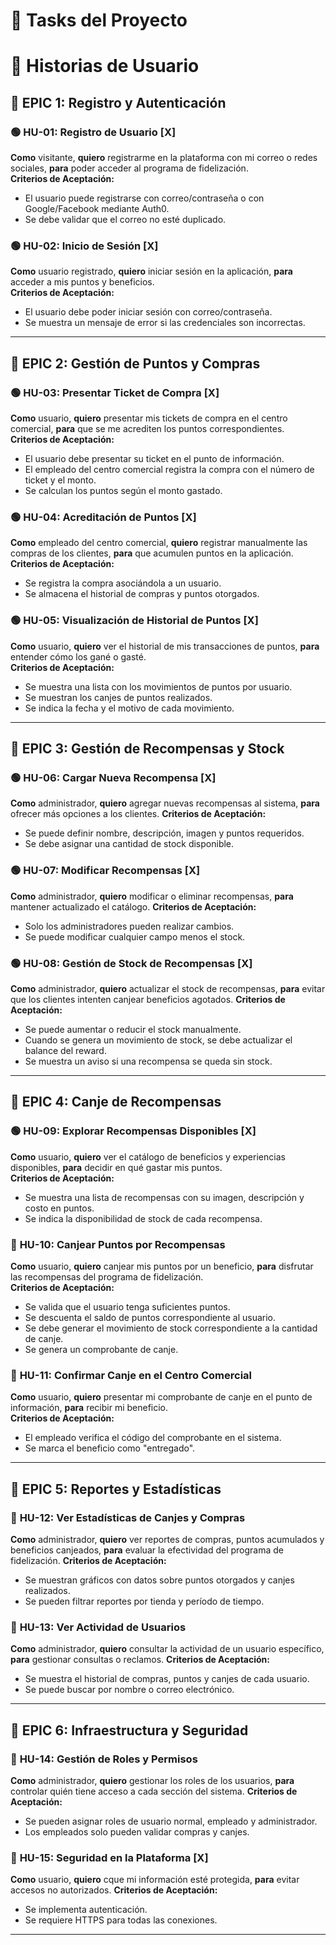 # 📌 Tasks del Proyecto

# 📁 Historias de Usuario

## **🔹 EPIC 1: Registro y Autenticación**  

### 🟢 **HU-01: Registro de Usuario**  [X]
**Como** visitante, **quiero** registrarme en la plataforma con mi correo o redes sociales, **para** poder acceder al programa de fidelización.  
**Criterios de Aceptación:**  
- El usuario puede registrarse con correo/contraseña o con Google/Facebook mediante Auth0.
- Se debe validar que el correo no esté duplicado.  

### 🟢 **HU-02: Inicio de Sesión**  [X]
**Como** usuario registrado, **quiero** iniciar sesión en la aplicación, **para** acceder a mis puntos y beneficios.  
**Criterios de Aceptación:**  
- El usuario debe poder iniciar sesión con correo/contraseña.  
- Se muestra un mensaje de error si las credenciales son incorrectas.

---  

## **🔹 EPIC 2: Gestión de Puntos y Compras**  

### 🟢 **HU-03: Presentar Ticket de Compra**   [X] 
**Como** usuario, **quiero** presentar mis tickets de compra en el centro comercial, **para** que se me acrediten los puntos correspondientes.  
**Criterios de Aceptación:**  
- El usuario debe presentar su ticket en el punto de información.  
- El empleado del centro comercial registra la compra con el número de ticket y el monto.
- Se calculan los puntos según el monto gastado.  

### 🟢 **HU-04: Acreditación de Puntos**   [X]
**Como** empleado del centro comercial, **quiero** registrar manualmente las compras de los clientes, **para** que acumulen puntos en la aplicación.  
**Criterios de Aceptación:**  
- Se registra la compra asociándola a un usuario.  
- Se almacena el historial de compras y puntos otorgados.  

### 🟢 **HU-05: Visualización de Historial de Puntos**   [X]
**Como** usuario, **quiero** ver el historial de mis transacciones de puntos, **para** entender cómo los gané o gasté.  
**Criterios de Aceptación:**  
- Se muestra una lista con los movimientos de puntos por usuario.  
- Se muestran los canjes de puntos realizados.  
- Se indica la fecha y el motivo de cada movimiento.  

---  

## **🔹 EPIC 3: Gestión de Recompensas y Stock**  

### 🟢 **HU-06: Cargar Nueva Recompensa**   [X]
**Como** administrador, **quiero** agregar nuevas recompensas al sistema, **para** ofrecer más opciones a los clientes.
**Criterios de Aceptación:**  
- Se puede definir nombre, descripción, imagen y puntos requeridos.
- Se debe asignar una cantidad de stock disponible.

### 🟢 **HU-07: Modificar Recompensas**   [X]
**Como** administrador, **quiero** modificar o eliminar recompensas, **para** mantener actualizado el catálogo. 
**Criterios de Aceptación:**  
- Solo los administradores pueden realizar cambios.
- Se puede modificar cualquier campo menos el stock.

### 🟢 **HU-08: Gestión de Stock de Recompensas**   [X]  
**Como** administrador, **quiero** actualizar el stock de recompensas, **para** evitar que los clientes intenten canjear beneficios agotados.
**Criterios de Aceptación:**  
- Se puede aumentar o reducir el stock manualmente.
- Cuando se genera un movimiento de stock, se debe actualizar el balance del reward.
- Se muestra un aviso si una recompensa se queda sin stock.

---  

## **🔹 EPIC 4: Canje de Recompensas**  

### 🟢 **HU-09: Explorar Recompensas Disponibles**   [X]  
**Como** usuario, **quiero** ver el catálogo de beneficios y experiencias disponibles, **para** decidir en qué gastar mis puntos.  
**Criterios de Aceptación:**  
- Se muestra una lista de recompensas con su imagen, descripción y costo en puntos.  
- Se indica la disponibilidad de stock de cada recompensa.  

### 📌 **HU-10: Canjear Puntos por Recompensas**  
**Como** usuario, **quiero** canjear mis puntos por un beneficio, **para** disfrutar las recompensas del programa de fidelización.  
**Criterios de Aceptación:**  
- Se valida que el usuario tenga suficientes puntos.  
- Se descuenta el saldo de puntos correspondiente al usuario.  
- Se debe generar el movimiento de stock correspondiente a la cantidad de canje.
- Se genera un comprobante de canje.  

### 📌 **HU-11: Confirmar Canje en el Centro Comercial**  
**Como** usuario, **quiero** presentar mi comprobante de canje en el punto de información, **para** recibir mi beneficio.  
**Criterios de Aceptación:**  
- El empleado verifica el código del comprobante en el sistema.  
- Se marca el beneficio como "entregado".  

---  

## **🔹 EPIC 5: Reportes y Estadísticas**  

### 📌 **HU-12: Ver Estadísticas de Canjes y Compras**  
**Como** administrador, **quiero** ver reportes de compras, puntos acumulados y beneficios canjeados, **para** evaluar la efectividad del programa de fidelización.
**Criterios de Aceptación:**  
- Se muestran gráficos con datos sobre puntos otorgados y canjes realizados.
- Se pueden filtrar reportes por tienda y período de tiempo.

### 📌 **HU-13: Ver Actividad de Usuarios**  
**Como** administrador, **quiero** consultar la actividad de un usuario específico, **para** gestionar consultas o reclamos.
**Criterios de Aceptación:**  
- Se muestra el historial de compras, puntos y canjes de cada usuario.
- Se puede buscar por nombre o correo electrónico.

---  

## **🔹 EPIC 6: Infraestructura y Seguridad**  

### 📌 **HU-14: Gestión de Roles y Permisos**  
**Como** administrador, **quiero** gestionar los roles de los usuarios, **para** controlar quién tiene acceso a cada sección del sistema.
**Criterios de Aceptación:**  
- Se pueden asignar roles de usuario normal, empleado y administrador.
- Los empleados solo pueden validar compras y canjes.

### 📌 **HU-15: Seguridad en la Plataforma**   [X]
**Como** usuario, **quiero** cque mi información esté protegida, **para** evitar accesos no autorizados.
**Criterios de Aceptación:**  
- Se implementa autenticación.
- Se requiere HTTPS para todas las conexiones.

---  